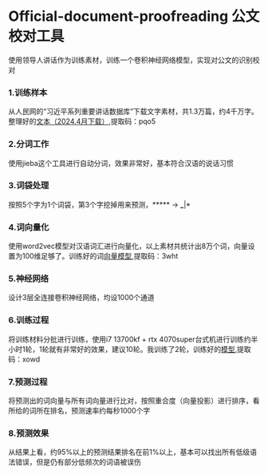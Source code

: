 # Official-document-proofreading 公文校对工具

使用领导人讲话作为训练素材，训练一个卷积神经网络模型，实现对公文的识别校对
### 1.训练样本
从人民网的“习近平系列重要讲话数据库”下载文字素材，共1.3万篇，约4千万字。整理好的[文本（2024.4月下载）](https://pan.baidu.com/s/1AyvUY6tOTP3QMfd_RkGlzw),提取码：pqo5
### 2.分词工作
使用jieba这个工具进行自动分词，效果非常好，基本符合汉语的说话习惯
### 3.词袋处理
按照5个字为1个词袋，第3个字挖掉用来预测，***** -> **_**|*
### 4.词向量化
使用word2vec模型对汉语词汇进行向量化，以上素材共统计出8万个词，向量设置为100维足够了。训练好的词[向量模型](https://pan.baidu.com/s/1p6BMuWYajBgeIM-IvzpJ9Q),提取码：3wht
### 5.神经网络
设计3层全连接卷积神经网络，均设1000个通道
### 6.训练过程
将训练材料分批进行训练，使用i7 13700kf + rtx 4070super台式机进行训练约半小时1轮，1轮就有非常好的效果，建议10轮。我训练了2轮，训练好的[模型](https://pan.baidu.com/s/1ddAaKqBr3QB2kvcZPozcbw),提取码：xowd
### 7.预测过程
将预测出的词向量与所有词向量进行比对，按照重合度（向量投影）进行排序，看所给的词所在排名，预测速率约每秒1000个字
### 8.预测效果
从结果上看，约95%以上的预测结果排名在前1%以上，基本可以找出所有低级语法错误，但是仍有部分低频次的词语被误伤
